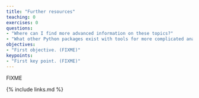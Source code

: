 ```yaml
---
title: "Further resources"
teaching: 0
exercises: 0
questions:
- "Where can I find more advanced information on these topics?"
- "What other Python packages exist with tools for more complicated analysis?"
objectives:
- "First objective. (FIXME)"
keypoints:
- "First key point. (FIXME)"
---
```

FIXME

{% include links.md %}
